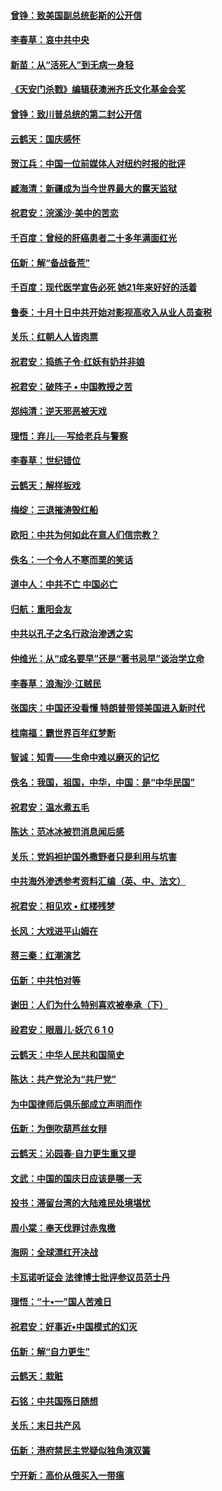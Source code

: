 #### [曾铮：致美国副总统彭斯的公开信](../pages/nsc993/n10779942.md?t=10130034) 

#### [李春草：哀中共中央](../pages/nsc993/n10778921.md?t=10130034) 

#### [新苗：从“活死人”到无病一身轻](../pages/nsc993/n10778538.md?t=10130034) 

#### [《天安门杀戮》编辑获澳洲齐氏文化基金会奖](../pages/nsc993/n10777219.md?t=10130034) 

#### [曾铮：致川普总统的第二封公开信](../pages/nsc993/n10777329.md?t=10130034) 

#### [云鹤天：国庆感怀](../pages/nsc993/n10775823.md?t=10130034) 

#### [贺江兵：中国一位前媒体人对纽约时报的批评](../pages/nsc993/n10776626.md?t=10130034) 

#### [臧海清：新疆成为当今世界最大的露天监狱](../pages/nsc993/n10775817.md?t=10130034) 

#### [祝君安：浣溪沙‧美中的苦恋](../pages/nsc993/n10775813.md?t=10130034) 

#### [千百度：曾经的肝癌患者二十多年满面红光](../pages/nsc993/n10775728.md?t=10130034) 

#### [伍新：解“备战备荒”](../pages/nsc993/n10773928.md?t=10130034) 

#### [千百度：现代医学宣告必死 她21年来好好的活着](../pages/nsc993/n10773703.md?t=10130034) 

#### [鲁泰：十月十日中共开始对影视高收入从业人员查税](../pages/nsc993/n10773444.md?t=10130034) 

#### [关乐：红朝人人皆肉票](../pages/nsc993/n10773429.md?t=10130034) 

#### [祝君安：捣练子令‧红妖有奶并非娘](../pages/nsc993/n10773412.md?t=10130034) 

#### [祝君安：破阵子 • 中国教授之苦](../pages/nsc993/n10772347.md?t=10130034) 

#### [郑纯清：逆天邪恶被天戏](../pages/nsc993/n10772339.md?t=10130034) 

#### [理悟：弃儿──写给老兵与警察](../pages/nsc993/n10772337.md?t=10130034) 

#### [李春草：世纪错位](../pages/nsc993/n10768198.md?t=10130034) 

#### [云鹤天：解样板戏](../pages/nsc993/n10768193.md?t=10130034) 

#### [梅绽：三退摧涛毁红船](../pages/nsc993/n10768163.md?t=10130034) 

#### [欧阳：中共为何如此在意人们信宗教？](../pages/nsc993/n10768144.md?t=10130034) 

#### [佚名：一个令人不寒而栗的笑话](../pages/nsc993/n10768061.md?t=10130034) 

#### [道中人：中共不亡 中国必亡](../pages/nsc993/n10768017.md?t=10130034) 

#### [归航：重阳会友](../pages/nsc993/n10767544.md?t=10130034) 

#### [中共以孔子之名行政治渗透之实](../pages/nsc993/n10767697.md?t=10130034) 

#### [仲维光：从“成名要早”还是“著书忌早”谈治学立命](../pages/nsc993/n10767650.md?t=10130034) 

#### [李春草：浪淘沙‧江贼民](../pages/nsc993/n10767480.md?t=10130034) 

#### [张国庆：中国还没看懂 特朗普带领美国进入新时代](../pages/nsc993/n10764224.md?t=10130034) 

#### [桂南福：霸世界百年红梦断](../pages/nsc993/n10762380.md?t=10130034) 

#### [智诚：知青——生命中难以磨灭的记忆](../pages/nsc993/n10762372.md?t=10130034) 

#### [佚名：我国，祖国，中华，中国：是“中华民国”](../pages/nsc993/n10762366.md?t=10130034) 

#### [祝君安：温水煮五毛](../pages/nsc993/n10762362.md?t=10130034) 

#### [陈达：范冰冰被罚消息闻后感](../pages/nsc993/n10760142.md?t=10130034) 

#### [关乐：党妈袒护国外撒野者只是利用与坑害](../pages/nsc993/n10760019.md?t=10130034) 

#### [中共海外渗透参考资料汇编（英、中、法文）](../pages/nsc993/n10756055.md?t=10130034) 

#### [祝君安：相见欢  •  红楼残梦](../pages/nsc993/n10757542.md?t=10130034) 

#### [长风：大戏进平山姆在](../pages/nsc993/n10757155.md?t=10130034) 

#### [蒋三秦：红潮演艺](../pages/nsc993/n10756736.md?t=10130034) 

#### [伍新：中共怕对等](../pages/nsc993/n10754812.md?t=10130034) 

#### [谢田：人们为什么特别喜欢被奉承（下）](../pages/nsc993/n10755072.md?t=10130034) 

#### [祋君安：眼眉儿‧妖穴 6 1 0](../pages/nsc993/n10754802.md?t=10130034) 

#### [云鹤天：中华人民共和国简史](../pages/nsc993/n10753546.md?t=10130034) 

#### [陈达：共产党沦为“共尸党”](../pages/nsc993/n10753506.md?t=10130034) 

#### [为中国律师后俱乐部成立声明而作](../pages/nsc993/n10753359.md?t=10130034) 

#### [伍新：为倒吹葫芦丝女辩](../pages/nsc993/n10753300.md?t=10130034) 

#### [云鹤天：沁园春‧自力更生重又提](../pages/nsc993/n10752681.md?t=10130034) 

#### [文武：中国的国庆日应该是哪一天](../pages/nsc993/n10752564.md?t=10130034) 

#### [投书：滞留台湾的大陆难民处境堪忧](../pages/nsc993/n10751122.md?t=10130034) 

#### [周小棠：奉天伐罪讨赤鬼檄](../pages/nsc993/n10749279.md?t=10130034) 

#### [海网：全球漂红开决战](../pages/nsc993/n10747774.md?t=10130034) 

#### [卡瓦诺听证会 法律博士批评参议员范士丹](../pages/nsc993/n10748504.md?t=10130034) 

#### [理悟：“十•一”国人苦难日](../pages/nsc993/n10747763.md?t=10130034) 

#### [祝君安：好事近•中国模式的幻灭](../pages/nsc993/n10747755.md?t=10130034) 

#### [伍新：解“自力更生”](../pages/nsc993/n10747744.md?t=10130034) 

#### [云鹤天：栽赃](../pages/nsc993/n10747735.md?t=10130034) 

#### [石铭：中共国殇日随想](../pages/nsc993/n10747202.md?t=10130034) 

#### [关乐：末日共产风](../pages/nsc993/n10745398.md?t=10130034) 

#### [伍新：港府禁民主党疑似独角演双簧](../pages/nsc993/n10745393.md?t=10130034) 

#### [宁开新：高价从俄买入一带瘟](../pages/nsc993/n10745381.md?t=10130034) 

